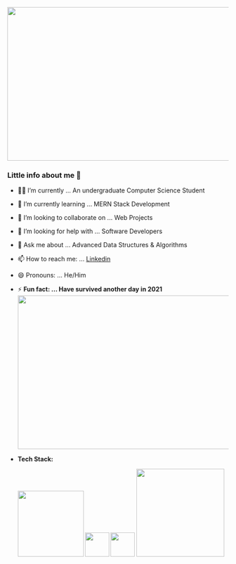 <img src="https://i2.wp.com/allhtaccess.info/wp-content/uploads/2018/03/programming.gif?fit=1281%2C716&ssl=1" width="1024" height="350"></img>

### Little info about me 👋


- 💁🏻 I’m currently ... An undergraduate Computer Science Student 
- 🌱 I’m currently learning ... MERN Stack Development 
- 👯 I’m looking to collaborate on ... Web Projects
- 🤔 I’m looking for help with ... Software Developers
- 💬 Ask me about ... Advanced Data Structures & Algorithms
- 📫 How to reach me: ... [Linkedin](https://www.linkedin.com/in/madhur-sde/)
- 😄 Pronouns: ... He/Him
- ⚡ <B>Fun fact: ... Have survived another day in 2021
 <img src="https://i.pinimg.com/originals/1f/cb/2a/1fcb2af4376fe78b6d82197bd1fdbff6.gif" width="1024" height="350"></img>

- Tech Stack:
  <p float="left">
    <img src="https://www.freepnglogos.com/uploads/html5-logo-png/html5-logo-devextreme-multi-purpose-controls-html-javascript-3.png" width="150"/>
    <img src="https://www.searchpng.com/wp-content/uploads/2019/02/Bootstrap-Logo-PNG.png" width="55"/>
    <img src="https://i.pinimg.com/736x/a2/dc/32/a2dc3249364449a49f01a6275d277b8c.jpg" width="55"/>
    <img src="https://webassets.mongodb.com/_com_assets/cms/MongoDB_Logo_FullColorBlack_RGB-4td3yuxzjs.png" width="200"/>
  </p>


